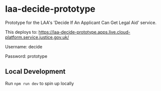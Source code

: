 # laa-decide-prototype
Prototype for the LAA's 'Decide If An Applicant Can Get Legal Aid' service.

This deploys to: 
https://laa-decide-prototype.apps.live.cloud-platform.service.justice.gov.uk/

Username: decide

Password: prototype

## Local Development

Run `npm run dev` to spin up locally 

